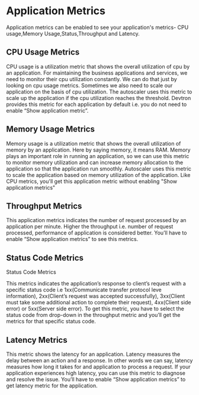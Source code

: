 # Application Metrics

Application metrics can be enabled to see your application's metrics- CPU usage,Memory Usage,Status,Throughput and Latency.

## CPU Usage Metrics

CPU usage is a utilization metric that shows the overall utilization of cpu by an application. For maintaining the business applications and services, we need to monitor  their cpu utilization constantly. We can do that just by looking on cpu usage metrics. Sometimes we also need to scale our application on the basis of cpu utilization. The autoscaler uses this metric to scale up the application  if the cpu utilization reaches the threshold. Devtron provides this metric for each application by default i.e. you do not need to enable “Show application metric”.

## Memory Usage Metrics

 Memory usage is a utilization metric that shows the overall utilization of memory by an application. Here by saying memory, it means RAM. Memory plays an important role in running an application, so we can use this metric to monitor memory utilization and can increase memory allocation to the application so that the application run smoothly. Autoscaler uses this metric to scale the application based on memory utilization of the application. Like CPU metrics, you'll get this application metric without enabling "Show application metrics"


 ## Throughput Metrics

 This application metrics indicates the number of request processed by an application per minute. Higher the throughput 
 i.e. number of request processed, performance of application is considered better. You’ll have to enable “Show application metrics” to see this metrics.

 ## Status Code Metrics

 Status Code Metrics

This metrics indicates the  application’s response to client’s request with a specific status code i.e 1xx(Communicate transfer protocol leve information), 2xx(Client’s request was accepted successfully), 3xx(Client must take some additional action to complete their request), 4xx(Client side error) or 5xx(Server side error).  To get this metric, you have to select the status code from drop-down in the throughput metric and you’ll get the metrics for that specific status code.


## Latency Metrics

This metric shows the latency for an application. Latency measures the delay between an action and a response. In other words we can say, latency measures how long it takes for and application to process a request. If your application experiences high latency, you can use this metric to diagnose and resolve the issue. You’ll have to enable “Show application metrics” to get latency metric for the application.


